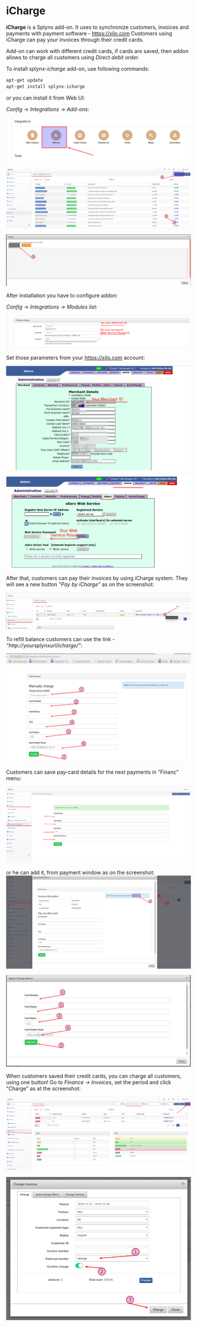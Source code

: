 iCharge
==================

**iCharge** is a Splynx add-on. It uses to synchronize customers, invoices and payments with payment software - https://xilo.com Customers using iCharge can pay your invoices through their credit cards.

Add-on can work with different credit cards, if cards are saved, then addon allows to charge all customers using *Direct debit order*.


To install *splynx-icharge* add-on, use following commands:


```bash
apt-get update
apt-get install splynx-icharge
```
or you can install it from Web UI:

*Config → Integrations → Add-ons:*

![1.png](1.png)

![2.png](2.png)

![3.png](3.png)

After installation you have to configure addon:

*Config → Integrations → Modules list:*

![4.png](4.png)

Set those parameters from your https://xilo.com account:

![6.png](6.png)

![5.png](5.png)

After that, customers can pay their invoices by using iCharge system. They will see a new button *"Pay by iCharge"* as on the screenshot:

![7.png](7.png)


To refill balance customers can use the link - *“http://yoursplynxurl/icharge/”*:

![10.png](10.png)


Customers can save pay-card details for the next payments in "Financ" menu:

![12.png](12.png)

or he can add it, from payment window as on the screenshot:
![8.png](8.png)

![9.png](9.png)

When customers saved their credit cards, you can charge all customers, using one button! Go to *Finance → Invoices*, set the period and click "Charge" as at the screenshot:

![13.png](13.png)

![14.png](14.png)
